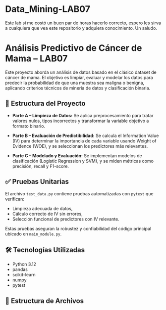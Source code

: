 # Data_Mining-LAB07
Este lab si me costó un buen par de horas hacerlo correcto, espero les sirva a cualquiera que vea este repositorio y adquiera conocimiento. Un saludo.

# Análisis Predictivo de Cáncer de Mama – LAB07

Este proyecto aborda un análisis de datos basado en el clásico dataset de cáncer de mama. El objetivo es limpiar, evaluar y modelar los datos para predecir la probabilidad de que una muestra sea maligna o benigna, aplicando criterios técnicos de minería de datos y clasificación binaria.

## 🧩 Estructura del Proyecto

- **Parte A – Limpieza de Datos:**
  Se aplica preprocesamiento para tratar valores nulos, tipos incorrectos y transformar la variable objetivo a formato binario.

- **Parte B – Evaluación de Predictibilidad:**
  Se calcula el Information Value (IV) para determinar la importancia de cada variable usando Weight of Evidence (WOE), y se seleccionan los predictores más relevantes.

- **Parte C – Modelado y Evaluación:**
  Se implementan modelos de clasificación (Logistic Regression y SVM), y se miden métricas como precisión, recall y F1-score.

## ✅ Pruebas Unitarias

El archivo `test_data.py` contiene pruebas automatizadas con `pytest` que verifican:
- Limpieza adecuada de datos,
- Cálculo correcto de IV sin errores,
- Selección funcional de predictores con IV relevante.

Estas pruebas aseguran la robustez y confiabilidad del código principal ubicado en `main_module.py`.

## 🛠️ Tecnologías Utilizadas

- Python 3.12
- pandas
- scikit-learn
- numpy
- pytest

## 📁 Estructura de Archivos

